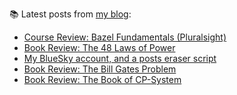 
📚 Latest posts from <a href="https://blog.kartones.net/">my blog</a>:

<!--START_SECTION:blogposts-->
* [Course Review: Bazel Fundamentals (Pluralsight)](https:&#x2F;&#x2F;blog.kartones.net&#x2F;post&#x2F;course-review-bazel-fundamentals-pluralsight&#x2F;)
* [Book Review: The 48 Laws of Power](https:&#x2F;&#x2F;blog.kartones.net&#x2F;post&#x2F;book-review-the-48-laws-of-power&#x2F;)
* [My BlueSky account, and a posts eraser script](https:&#x2F;&#x2F;blog.kartones.net&#x2F;post&#x2F;my-bluesky-account-and-a-posts-eraser-script&#x2F;)
* [Book Review: The Bill Gates Problem](https:&#x2F;&#x2F;blog.kartones.net&#x2F;post&#x2F;book-review-the-bill-gates-problem&#x2F;)
* [Book Review: The Book of CP-System](https:&#x2F;&#x2F;blog.kartones.net&#x2F;post&#x2F;book-review-the-book-of-cp-system&#x2F;)
<!--END_SECTION:blogposts-->

